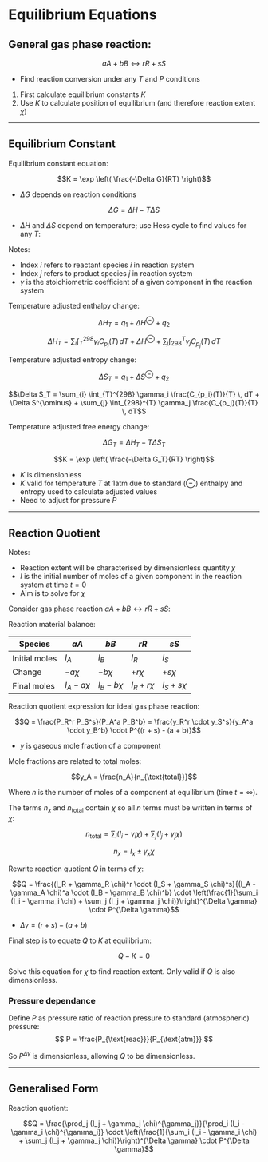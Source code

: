 # Equilibrium Equations

## General gas phase reaction:

$$aA + bB \leftrightarrow rR + sS$$

- Find reaction conversion under any $T$ and $P$ conditions

1. First calculate equilibrium constants $K$  
2. Use $K$ to calculate position of equilibrium (and therefore reaction extent $\chi$)

---

## Equilibrium Constant

Equilibrium constant equation:

$$K = \exp \left( \frac{-\Delta G}{RT} \right)$$

- $\Delta G$ depends on reaction conditions

$$\Delta G = \Delta H - T \Delta S$$

- $\Delta H$ and $\Delta S$ depend on temperature; use Hess cycle to find values for any $T$:

Notes:  
- Index $i$ refers to reactant species $i$ in reaction system  
- Index $j$ refers to product species $j$ in reaction system  
- $\gamma$ is the stoichiometric coefficient of a given component in the reaction system

Temperature adjusted enthalpy change:

$$\Delta H_T = q_1 + \Delta H^{\ominus} + q_2$$

$$\Delta H_T = \sum_{i} \int_{T}^{298} \gamma_i C_{p_i}(T) \, dT + \Delta H^{\ominus} + \sum_{j} \int_{298}^{T} \gamma_j C_{p_j}(T) \, dT$$

Temperature adjusted entropy change:

$$\Delta S_T = q_1 + \Delta S^{\ominus} + q_2$$

$$\Delta S_T = \sum_{i} \int_{T}^{298} \gamma_i \frac{C_{p_i}(T)}{T} \, dT + \Delta S^{\ominus} + \sum_{j} \int_{298}^{T} \gamma_j \frac{C_{p_j}(T)}{T} \, dT$$

Temperature adjusted free energy change:

$$\Delta G_T = \Delta H_T - T \Delta S_T$$

$$K = \exp \left( \frac{-\Delta G_T}{RT} \right)$$

- $K$ is dimensionless  
- $K$ valid for temperature $T$ at $1 \text{atm}$ due to standard ($\ominus$) enthalpy and entropy used to calculate adjusted values  
- Need to adjust for pressure $P$

---

## Reaction Quotient

Notes:  
- Reaction extent will be characterised by dimensionless quantity $\chi$  
- $I$ is the initial number of moles of a given component in the reaction system at time $t=0$  
- Aim is to solve for $\chi$

Consider gas phase reaction $aA + bB \leftrightarrow rR + sS$:

Reaction material balance:

| Species      | $aA$            | $bB$            | $rR$            | $sS$            |
|--------------|-------------------|-------------------|-------------------|-------------------|
| Initial moles| $I_A$           | $I_B$           | $I_R$           | $I_S$           |
| Change       | $-a \chi$        | $-b \chi$       | $+r \chi$       | $+s \chi$       |
| Final moles  | $I_A - a \chi$   | $I_B - b \chi$  | $I_R + r \chi$  | $I_S + s \chi$  |

Reaction quotient expression for ideal gas phase reaction:

$$Q = \frac{P_R^r P_S^s}{P_A^a P_B^b} = \frac{y_R^r \cdot y_S^s}{y_A^a \cdot y_B^b} \cdot P^{(r + s) - (a + b)}$$

- $y$ is gaseous mole fraction of a component

Mole fractions are related to total moles:

$$y_A = \frac{n_A}{n_{\text{total}}}$$

Where $n$ is the number of moles of a component at equilibrium (time $t = \infty$).

The terms $n_x$ and $n_{\text{total}}$ contain $\chi$ so all $n$ terms must be written in terms of $\chi$:

$$n_{\text{total}} = \sum_i (I_i - \gamma_i \chi) + \sum_j (I_j + \gamma_j \chi)$$

$$n_x = I_x \pm \gamma_x \chi$$

Rewrite reaction quotient $Q$ in terms of $\chi$:

$$Q = \frac{(I_R + \gamma_R \chi)^r \cdot (I_S + \gamma_S \chi)^s}{(I_A - \gamma_A \chi)^a \cdot (I_B - \gamma_B \chi)^b} \cdot \left(\frac{1}{\sum_i (I_i - \gamma_i \chi) + \sum_j (I_j + \gamma_j \chi)}\right)^{\Delta \gamma} \cdot P^{\Delta \gamma}$$

- $\Delta \gamma = (r + s) - (a + b)$

Final step is to equate $Q$ to $K$ at equilibrium:

$$Q - K = 0$$

Solve this equation for $\chi$ to find reaction extent. Only valid if $Q$ is also dimensionless.

### Pressure dependance

Define $P$ as pressure ratio of reaction pressure to standard (atmospheric) pressure:
$$
P = \frac{P_{\text{reac}}}{P_{\text{atm}}}
$$

So $P^{\Delta \gamma}$ is dimensionless, allowing $Q$ to be dimensionless.

---

## Generalised Form

Reaction quotient:

$$Q = \frac{\prod_j (I_j + \gamma_j \chi)^{\gamma_j}}{\prod_i (I_i - \gamma_i \chi)^{\gamma_i}} \cdot \left(\frac{1}{\sum_i (I_i - \gamma_i \chi) + \sum_j (I_j + \gamma_j \chi)}\right)^{\Delta \gamma} \cdot P^{\Delta \gamma}$$
